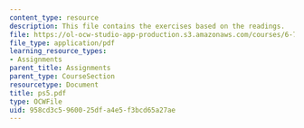 ```yaml
---
content_type: resource
description: This file contains the exercises based on the readings.
file: https://ol-ocw-studio-app-production.s3.amazonaws.com/courses/6-763-applied-superconductivity-fall-2005/958cd3c5960025dfa4e5f3bcd65a27ae_ps5.pdf
file_type: application/pdf
learning_resource_types:
- Assignments
parent_title: Assignments
parent_type: CourseSection
resourcetype: Document
title: ps5.pdf
type: OCWFile
uid: 958cd3c5-9600-25df-a4e5-f3bcd65a27ae
---
```

